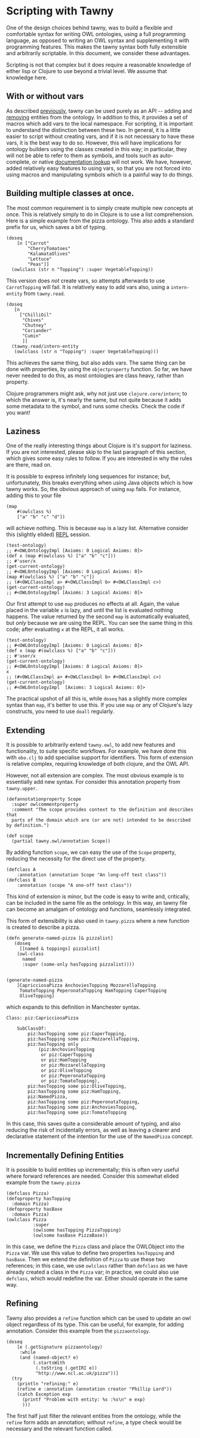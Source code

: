 Scripting with Tawny
====================

One of the design choices behind tawny, was to build a flexible and
comfortable syntax for writing OWL ontologies, using a full programming
language, as opposed to writing an OWL syntax and supplementing it with
programming features. This makes the tawny syntax both fully extensible and
arbitrarily scriptable. In this document, we consider these advantages.

Scripting is not that complex but it does require a reasonable knowledge of
either lisp or Clojure to use beyond a trivial level. We assume that knowledge
here.

## With or without vars

As described [previously](adding-restrictions.md), tawny can be used purely as
an API -- adding and [removing](repl.md) entities from the ontology. In
addition to this, it provides a set of macros which add vars to the local
namespace. For scripting, it is important to understand the distinction
between these two. In general, it is a little easier to script without
creating vars, and if it is not necessary to have these vars, it is the best
way to do so. However, this will have implications for ontology builders using
the classes created in this way; in particular, they will not be able to
refer to them as symbols, and tools such as auto-complete, or native
[documentation lookup](repl.md) will not work. We have, however, added
relatively easy features to using vars, so that you are not forced into using
macros and manipulating symbols which is a painful way to do things.

## Building multiple classes at once.

The most common requirement is to simply create multiple new concepts at once.
This is relatively simply to do in Clojure is to use a list comprehension.
Here is a simple example from the pizza ontology. This also adds a standard
prefix for us, which saves a bit of typing.

    (doseq
        [n ["Carrot"
            "CherryTomatoes"
            "KalamataOlives"
            "Lettuce"
            "Peas"]]
      (owlclass (str n "Topping") :super VegetableTopping))

This version does *not* create vars, so attempts afterwards to use
`CarrotTopping` will fail. It is relatively easy to add vars also, using a
`intern-entity` from `tawny.read`.

    (doseq
       [n
         ["ChilliOil"
          "Chives"
          "Chutney"
          "Coriander"
          "Cumin"
          ]]
      (tawny.read/intern-entity
       (owlclass (str n "Topping") :super VegetableTopping)))

This achieves the same thing, but also adds vars. The same thing can be done
with properties, by using the `objectproperty` function. So far, we have never
needed to do this, as most ontologies are class heavy, rather than property.

Clojure programmers might ask, why not just use `clojure.core/intern`; to
which the answer is, it's nearly the same, but not quite because it adds some
metadata to the symbol, and runs some checks. Check the code if you want!

## Laziness

One of the really interesting things about Clojure is it's support for
laziness. If you are not interested, please skip to the last paragraph of this
section, which gives some easy rules to follow. If you are interested in why
the rules are there, read on.

It is possible to express infinitely long sequences for instance; but,
unfortunately, this breaks everything when using Java objects which is how
tawny works. So, the obvious approach of using `map` fails. For instance,
adding this to your file

    (map
        #(owlclass %)
        ["a" "b" "c" "d"])

will achieve nothing. This is because `map` is a lazy list. Alternative
consider this (slightly elided) [REPL](repl.md) session.

    (test-ontology)
    ;; #<OWLOntologyImpl [Axioms: 0 Logical Axioms: 0]>
    (def x (map #(owlclass %) ["a" "b" "c"]))
    ;; #'user/x
    (get-current-ontology)
    ;; #<OWLOntologyImpl [Axioms: 0 Logical Axioms: 0]>
    (map #(owlclass %) ["a" "b" "c"])
    ;; (#<OWLClassImpl a> #<OWLClassImpl b> #<OWLClassImpl c>)
    (get-current-ontology)
    ;; #<OWLOntologyImpl [Axioms: 3 Logical Axioms: 0]>

Our first attempt to use `map` produces no effects at all. Again, the value
placed in the variable `x` is lazy, and until the list is evaluated nothing
happens. The value returned by the second `map` is automatically evaluated,
but *only* because we are using the REPL. You can see the same thing in this
code; after evaluating `x` at the REPL, it all works.

    (test-ontology)
    ;; #<OWLOntologyImpl [Axioms: 0 Logical Axioms: 0]>
    (def x (map #(owlclass %) ["a" "b" "c"]))
    ;; #'user/x
    (get-current-ontology)
    ;; #<OWLOntologyImpl [Axioms: 0 Logical Axioms: 0]>
    x
    ;; (#<OWLClassImpl a> #<OWLClassImpl b> #<OWLClassImpl c>)
    (get-current-ontology)
    ;; #<OWLOntologyImpl  [Axioms: 3 Logical Axioms: 0]>

The practical upshot of all this is, while `doseq` has a slightly more complex
syntax than `map`, it's better to use this. If you use `map` or any of
Clojure's lazy constructs, you need to use `doall` regularly.

## Extending

It is possible to arbitrarily extend `tawny.owl`, to add new features and
functionality, to suite specific workflows. For example, we have done this
with `obo.clj` to add specialise support for identifiers. This form of
extension is relative complex, requiring knowledge of both clojure, and the
OWL API.

However, not all extension are complex. The most obvious example is to
essentially add new syntax. For consider this annotation property from
`tawny.upper`.

    (defannotationproperty Scope
      :super owlcommentproperty
      :comment "The scope provides context to the definition and describes that
      parts of the domain which are (or are not) intended to be described by definition.")

    (def scope
      (partial tawny.owl/annotation Scope))

By adding function `scope`, we can easy the use of the `Scope` property,
reducing the necessity for the direct use of the property.

    (defclass A
        :annotation (annotation Scope "An long-off test class"))
    (defclass B
        :annotation (scope "A one-off test class"))

This kind of extension is minor, but the code is easy to write and,
critically, can be included in the same file as the ontology. In this way, an
tawny file can become an amalgam of ontology and functions, seamlessly
integrated.

This form of extensibility is also used in `tawny.pizza` where a new function
is created to describe a pizza.

    (defn generate-named-pizza [& pizzalist]
       (doseq
         [[named & toppings] pizzalist]
        (owl-class
          named
          :super (some-only hasTopping pizzalist))))


    (generate-named-pizza
        [CapricciosaPizza AnchoviesTopping MozzarellaTopping
         TomatoTopping PeperonataTopping HamTopping CaperTopping
         OliveTopping]

which expands to this definition in Manchester syntax.

    Class: piz:CapricciosaPizza

        SubClassOf:
            piz:hasTopping some piz:CaperTopping,
            piz:hasTopping some piz:MozzarellaTopping,
            piz:hasTopping only
                (piz:AnchoviesTopping
                 or piz:CaperTopping
                 or piz:HamTopping
                 or piz:MozzarellaTopping
                 or piz:OliveTopping
                 or piz:PeperonataTopping
                 or piz:TomatoTopping),
            piz:hasTopping some piz:OliveTopping,
            piz:hasTopping some piz:HamTopping,
            piz:NamedPizza,
            piz:hasTopping some piz:PeperonataTopping,
            piz:hasTopping some piz:AnchoviesTopping,
            piz:hasTopping some piz:TomatoTopping


In this case, this saves quite a considerable amount of typing, and also
reducing the risk of incidentally errors, as well as leaving a clearer and
declarative statement of the intention for the use of the `NamedPizza`
concept.

## Incrementally Defining Entities

It is possible to build entities up incrementally; this is often very useful
where forward references are needed. Consider this somewhat elided example
from the `tawny.pizza`

    (defclass Pizza)
    (defoproperty hasTopping
      :domain Pizza)
    (defoproperty hasBase
      :domain Pizza)
    (owlclass Pizza
              :super
              (owlsome hasTopping PizzaTopping)
              (owlsome hasBase PizzaBase))

In this case, we define the `Pizza` class and place the OWLObject into the
`Pizza` var. We use this value to define two properties `hasTopping` and
`hasBase`. Then we extend the definition of `Pizza` to use these two
references; in this case, we use `owlclass` rather than `defclass` as we have
already created a class in the `Pizza` var; in practice, we could also use
`defclass`, which would redefine the var. Either should operate in the same
way.


## Refining

Tawny also provides a `refine` function which can be used to update an owl
object regardless of its type. This can be useful, for example, for adding
annotation. Consider this example from the `pizzaontology`.

    (doseq
        [e (.getSignature pizzaontology)
         :while
         (and (named-object? e)
              (.startsWith
               (.toString (.getIRI e))
               "http://www.ncl.ac.uk/pizza"))]
      (try
        (println "refining:" e)
        (refine e :annotation (annotation creator "Phillip Lord"))
        (catch Exception exp
          (printf "Problem with entity: %s :%s\n" e exp)
          )))

The first half just filter the relevant entities from the ontology, while the
`refine` form adds an annotation; without `refine`, a type check would be
necessary and the relevant function called.


